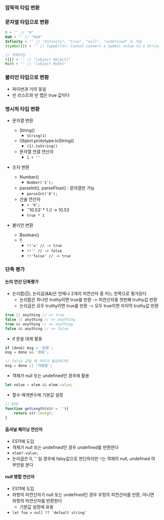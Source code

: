 ### 암묵적 타입 변환
### 문자열 타입으로 변환
```js 
0 + '' // "0"
NaN + '' // "NaN"
Infinity + '' // "Infinity", "true", "null", "undefined" 도 가능
(Symbol()) + '' // TypeError: Cannot convert a Symbol value to a String

// 객체타입
({}) + '' // "[object Object]"
Math + '' // "[object Math]"
```

### 불리언 타입으로 변환
- 파이썬과 거의 동일
- 빈 리스트와 빈 맵은 true 값이다

### 명시적 타입 변환
- 문자열 변환
	- String()
		- `String(1)`
	- Object.prototype.toString()
		- `(1).toString()`
	- 문자열 연결 연산자
		- `1 + ''`

- 숫자 변환
	- Number()
		- `Number('1');`
	- parseInt(), parseFloat() : 문자열만 가능
		- `parseInt('0');`
	- 산술 연산자
		- `+ '0';`
		- `'10.53' * 1  // -> 10.53
		- `true * 1`

- 불리언 변환
	- Boolean()
	- !!
		- `!!'x' // -> true` 
		- `!!'' // -> false` 
		- `!!'false' // -> true` 

### 단축 평가
#### 논리 연산 단축평가
- 논리합(||), 논리곱(&&)은 언제나 2개의 피연산자 중 어느 한쪽으로 평가된다
	- 논리합은 하나만 truthy이면 true를 반환 -> 피연산자중 첫번째 truthy값 반환
	- 논리곱은 모두 truthy이면 true를 반환 -> 모두 true이면 마지막 truthy값 반환

```js
true || anything // => true
false || anything // => anything
true && anything // => anything
false && anything // => false
```

- if 문을 대체 활용
```js
if (done) msg = '완료';
msg = done && '완료';

// falsy 값일 때 처리가 필요하다면
msg = done || '미완료';
```

- 객체가 null 또는 undefined인 경우에 활용
```js
let value = elem && elem.value;
```

- 함수 매개변수에 기본값 설정
```js
// ES6 
function getLength(str = ''){
	return str.lentgh;
}
```

#### 옵셔널 체이닝 연산자
- ES11에 도입
- 객체가 null 또는 undefined인 경우 undefined를 반환한다
- `elem?.value;`
- 논리곱은 0, '' 일 경우에 falsy값으로 판단하지만 `?`는 객체의 null, undefined 여부만을 본다

#### null 병합 연산자
- ES11에 도입
- 좌항의 피연산자가 null 또는 undefined인 경우 우항의 피연산자를 반환, 아니면 좌항의 피연산자를 반환한다
	- 기본값 설정에 유용
- `let foo = null ?? 'default string'`


